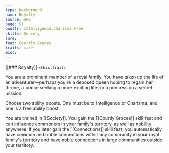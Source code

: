 ```yaml
---
type: background
name: Royalty 
source: APG
page: 51
boosts: Intelligence,Charisma,Free
skills: Society
lore: 
feat: Courtly Graces
traits: rare
misc: 
---
```


[[### Royalty]]
`=this.traits`


You are a prominent member of a royal family. You have taken up the life of an adventurer—perhaps you're a deposed queen hoping to regain her throne, a prince seeking a more exciting life, or a princess on a secret mission.

Choose two ability boosts. One must be to Intelligence or Charisma, and one is a free ability boost.

You are trained in [[Society]]. You gain the [[Courtly Graces]] skill feat and can influence commoners in your family's territory, as well as nobility anywhere. If you later gain the [[Connections]] skill feat, you automatically have common and noble connections within any community in your royal family's territory and have noble connections in large communities outside your territory.

